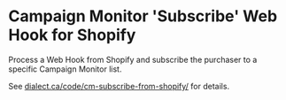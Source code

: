 # Campaign Monitor 'Subscribe' Web Hook for Shopify

Process a Web Hook from Shopify and subscribe the purchaser to a specific Campaign Monitor list.

See [dialect.ca/code/cm-subscribe-from-shopify/](http://dialect.ca/code/cm-subscribe-from-shopify/) for details.